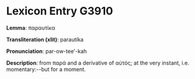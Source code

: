 # Lexicon Entry G3910

**Lemma**: παραυτίκα

**Transliteration (xlit)**: parautíka

**Pronunciation**: par-ow-tee'-kah

**Description**:
from παρά and a derivative of αὐτός; at the very instant, i.e. momentary:--but for a moment.
